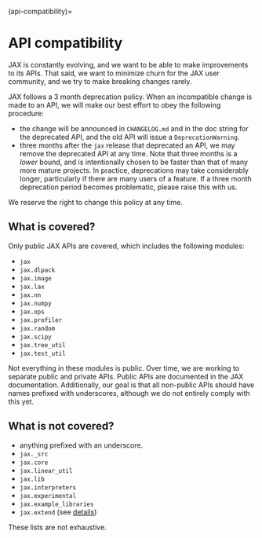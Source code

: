 (api-compatibility)=

# API compatibility

JAX is constantly evolving, and we want to be able to make improvements to its
APIs. That said, we want to minimize churn for the JAX user community, and we
try to make breaking changes rarely.

JAX follows a 3 month deprecation policy. When an incompatible change is made
to an API, we will make our best effort to obey the following procedure:
* the change will be announced in `CHANGELOG.md` and in the doc string for the
  deprecated API, and the old API will issue a `DeprecationWarning`.
* three months after the `jax` release that deprecated an API, we may remove the
  deprecated API at any time. Note that three months is a *lower* bound, and is
  intentionally chosen to be faster than that of many more mature projects. In
  practice, deprecations may take considerably longer, particularly if there are
  many users of a feature. If a three month deprecation period becomes
  problematic, please raise this with us.

We reserve the right to change this policy at any time.

## What is covered?

Only public JAX APIs are covered, which includes the following modules:

* `jax`
* `jax.dlpack`
* `jax.image`
* `jax.lax`
* `jax.nn`
* `jax.numpy`
* `jax.ops`
* `jax.profiler`
* `jax.random`
* `jax.scipy`
* `jax.tree_util`
* `jax.test_util`

Not everything in these modules is public. Over time, we are working to separate
public and private APIs. Public APIs are documented in the JAX documentation.
Additionally, our goal is that all non-public APIs should have names
prefixed with underscores, although we do not entirely comply with this yet.

## What is not covered?

*  anything prefixed with an underscore.
* `jax._src`
* `jax.core`
* `jax.linear_util`
* `jax.lib`
* `jax.interpreters`
* `jax.experimental`
* `jax.example_libraries`
* `jax.extend` (see [details](https://jax.readthedocs.io/en/latest/jax.extend.html))


These lists are not exhaustive.
